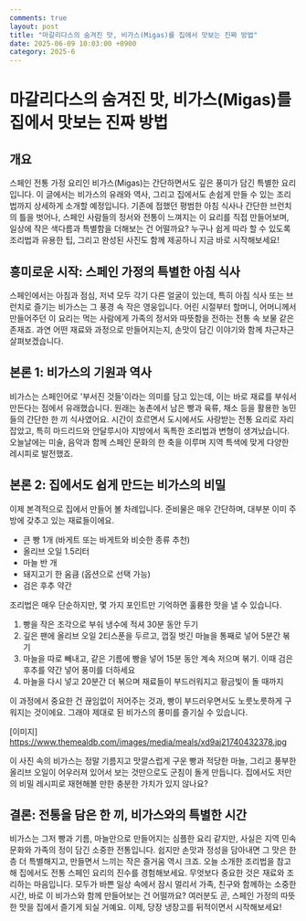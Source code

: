 ```yaml
---
comments: true
layout: post
title: "마갈리다스의 숨겨진 맛, 비가스(Migas)를 집에서 맛보는 진짜 방법"
date: 2025-06-09 10:03:00 +0900
category: 2025-6
---
```


# 마갈리다스의 숨겨진 맛, 비가스(Migas)를 집에서 맛보는 진짜 방법

## 개요
스페인 전통 가정 요리인 비가스(Migas)는 간단하면서도 깊은 풍미가 담긴 특별한 요리입니다. 이 글에서는 비가스의 유래와 역사, 그리고 집에서도 손쉽게 만들 수 있는 조리법까지 상세하게 소개할 예정입니다. 기존에 접했던 평범한 아침 식사나 간단한 브런치의 틀을 벗어나, 스페인 사람들의 정서와 전통이 느껴지는 이 요리를 직접 만들어보며, 일상에 작은 색다름과 특별함을 더해보는 건 어떨까요? 누구나 쉽게 따라 할 수 있도록 조리법과 유용한 팁, 그리고 완성된 사진도 함께 제공하니 지금 바로 시작해보세요!

## 흥미로운 시작: 스페인 가정의 특별한 아침 식사
스페인에서는 아침과 점심, 저녁 모두 각기 다른 얼굴이 있는데, 특히 아침 식사 또는 브런치로 즐기는 비가스는 그 풍경 속 작은 영웅입니다. 어린 시절부터 할머니, 어머니께서 만들어주던 이 요리는 먹는 사람에게 가족의 정서와 따뜻함을 전하는 전통 속 보물 같은 존재죠. 과연 어떤 재료와 과정으로 만들어지는지, 손맛이 담긴 이야기와 함께 차근차근 살펴보겠습니다. 

## 본론 1: 비가스의 기원과 역사
비가스는 스페인어로 '부서진 것들'이라는 의미를 담고 있는데, 이는 바로 재료를 부숴서 만든다는 점에서 유래했습니다. 원래는 농촌에서 남은 빵과 육류, 채소 등을 활용한 농민들의 간단한 한 끼 식사였어요. 시간이 흐르면서 도시에서도 사랑받는 전통 요리로 자리 잡았고, 특히 마드리드와 안달루시아 지방에서 독특한 조리법과 변형이 생겨났습니다. 오늘날에는 미술, 음악과 함께 스페인 문화의 한 축을 이루며 지역 특색에 맞게 다양한 레시피로 발전했죠.

## 본론 2: 집에서도 쉽게 만드는 비가스의 비밀
이제 본격적으로 집에서 만들어 볼 차례입니다. 준비물은 매우 간단하며, 대부분 이미 주방에 갖추고 있는 재료들이에요.

- 큰 빵 1개 (바게트 또는 바게트와 비슷한 종류 추천)
- 올리브 오일 1.5리터
- 마늘 반 개
- 돼지고기 한 움큼 (옵션으로 선택 가능)
- 검은 후추 약간

조리법은 매우 단순하지만, 몇 가지 포인트만 기억하면 훌륭한 맛을 낼 수 있습니다.

1. 빵을 작은 조각으로 부숴 냉수에 적셔 30분 동안 두기
2. 깊은 팬에 올리브 오일 2티스푼을 두르고, 껍질 벗긴 마늘을 통째로 넣어 5분간 볶기
3. 마늘을 따로 빼내고, 같은 기름에 빵을 넣어 15분 동안 계속 저으며 볶기. 이때 검은 후추를 약간 넣어 풍미를 더하세요
4. 마늘을 다시 넣고 20분간 더 볶으며 재료들이 부드러워지고 황금빛이 돌 때까지

이 과정에서 중요한 건 끊임없이 저어주는 것과, 빵이 부드러우면서도 노릇노릇하게 구워지는 것이에요. 그래야 제대로 된 비가스의 풍미를 즐기실 수 있습니다.

[이미지]
https://www.themealdb.com/images/media/meals/xd9aj21740432378.jpg

이 사진 속의 비가스는 정말 기름지고 맛깔스럽게 구운 빵과 적당한 마늘, 그리고 풍부한 올리브 오일이 어우러져 있어서 보는 것만으로도 군침이 돌게 만듭니다. 집에서도 저만의 비밀 레시피로 재현해볼 만한 충분한 가치가 있지 않나요?

## 결론: 전통을 담은 한 끼, 비가스와의 특별한 시간
비가스는 그저 빵과 기름, 마늘만으로 만들어지는 심플한 요리 같지만, 사실은 지역 민속 문화와 가족의 정이 담긴 소중한 전통입니다. 쉽지만 손맛과 정성을 담아내면 그 맛은 한층 더 특별해지고, 만들면서 느끼는 작은 즐거움 역시 크죠. 오늘 소개한 조리법을 참고해 집에서도 전통 스페인 요리의 진수를 경험해보세요. 무엇보다 중요한 것은 재료와 조리하는 마음입니다. 모두가 바쁜 일상 속에서 잠시 멀리서 가족, 친구와 함께하는 소중한 시간, 바로 이 비가스와 함께 만들어보는 건 어떨까요? 여러분도 곧, 스페인 가정의 따뜻한 맛을 집에서 즐기게 되실 거예요. 이제, 당장 냉장고를 뒤적이면서 시작해보세요!